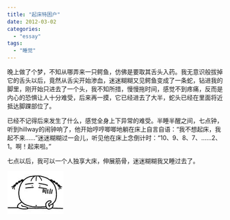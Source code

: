 ```yaml
---
title: "起床特困户"
date: 2012-03-02
categories: 
  - "essay"
tags: 
  - "睡觉"
---
```


晚上做了个梦，不知从哪弄来一只鳄鱼，仿佛是要取其舌头入药。我无意识般拔掉它的舌头以后，竟然从舌尖开始渗血，迷迷糊糊又见鳄鱼变成了一条蛇，钻进我的脚里，刚开始只进去了一个头，我不知所措，慢慢拖时间，感觉不到疼痛，反而是内心的恐惧让人十分难受，后来再一摸，它已经进去了大半，蛇头已经在里面将近抵达脚踝部位了。

已经不记得后来发生了什么，感觉全身上下异常的难受。半睡半醒之间，七点钟，听到hillway的闹钟响了，他开始哼哼唧唧地躺在床上自言自语：“我不想起床，我起不来……”迷迷糊糊过一会儿，听见他在床上念倒计时：“10、9、8、7、……2、1。啊！起来啦。”

七点以后，我可以一个人独享大床，伸展筋骨，迷迷糊糊我又睡过去了。

![62231101jw1dpy1woua7gg](images/6799715268_bb6907a7bb_z.jpg)
